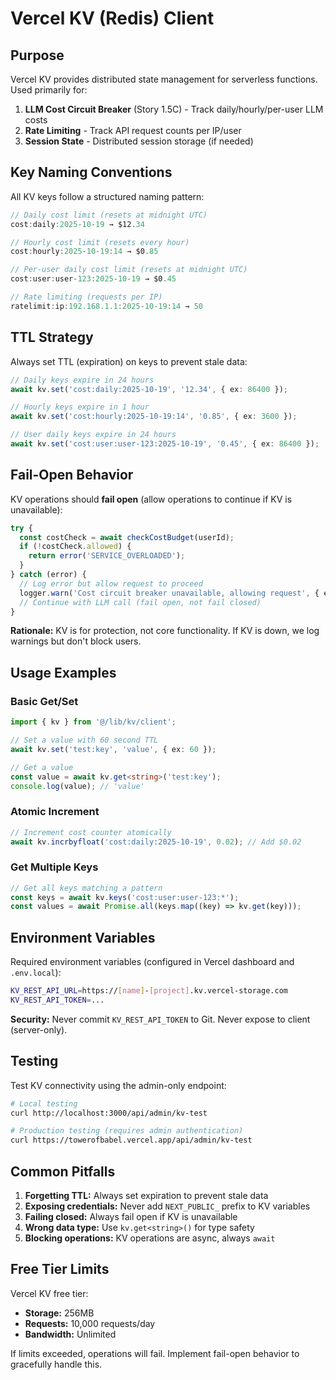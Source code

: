 # Vercel KV (Redis) Client

## Purpose

Vercel KV provides distributed state management for serverless functions. Used primarily for:

1. **LLM Cost Circuit Breaker** (Story 1.5C) - Track daily/hourly/per-user LLM costs
2. **Rate Limiting** - Track API request counts per IP/user
3. **Session State** - Distributed session storage (if needed)

## Key Naming Conventions

All KV keys follow a structured naming pattern:

```typescript
// Daily cost limit (resets at midnight UTC)
cost:daily:2025-10-19 → $12.34

// Hourly cost limit (resets every hour)
cost:hourly:2025-10-19:14 → $0.85

// Per-user daily cost limit (resets at midnight UTC)
cost:user:user-123:2025-10-19 → $0.45

// Rate limiting (requests per IP)
ratelimit:ip:192.168.1.1:2025-10-19:14 → 50
```

## TTL Strategy

Always set TTL (expiration) on keys to prevent stale data:

```typescript
// Daily keys expire in 24 hours
await kv.set('cost:daily:2025-10-19', '12.34', { ex: 86400 });

// Hourly keys expire in 1 hour
await kv.set('cost:hourly:2025-10-19:14', '0.85', { ex: 3600 });

// User daily keys expire in 24 hours
await kv.set('cost:user:user-123:2025-10-19', '0.45', { ex: 86400 });
```

## Fail-Open Behavior

KV operations should **fail open** (allow operations to continue if KV is unavailable):

```typescript
try {
  const costCheck = await checkCostBudget(userId);
  if (!costCheck.allowed) {
    return error('SERVICE_OVERLOADED');
  }
} catch (error) {
  // Log error but allow request to proceed
  logger.warn('Cost circuit breaker unavailable, allowing request', { error });
  // Continue with LLM call (fail open, not fail closed)
}
```

**Rationale:** KV is for protection, not core functionality. If KV is down, we log warnings but don't block users.

## Usage Examples

### Basic Get/Set

```typescript
import { kv } from '@/lib/kv/client';

// Set a value with 60 second TTL
await kv.set('test:key', 'value', { ex: 60 });

// Get a value
const value = await kv.get<string>('test:key');
console.log(value); // 'value'
```

### Atomic Increment

```typescript
// Increment cost counter atomically
await kv.incrbyfloat('cost:daily:2025-10-19', 0.02); // Add $0.02
```

### Get Multiple Keys

```typescript
// Get all keys matching a pattern
const keys = await kv.keys('cost:user:user-123:*');
const values = await Promise.all(keys.map((key) => kv.get(key)));
```

## Environment Variables

Required environment variables (configured in Vercel dashboard and `.env.local`):

```bash
KV_REST_API_URL=https://[name]-[project].kv.vercel-storage.com
KV_REST_API_TOKEN=...
```

**Security:** Never commit `KV_REST_API_TOKEN` to Git. Never expose to client (server-only).

## Testing

Test KV connectivity using the admin-only endpoint:

```bash
# Local testing
curl http://localhost:3000/api/admin/kv-test

# Production testing (requires admin authentication)
curl https://towerofbabel.vercel.app/api/admin/kv-test
```

## Common Pitfalls

1. **Forgetting TTL:** Always set expiration to prevent stale data
2. **Exposing credentials:** Never add `NEXT_PUBLIC_` prefix to KV variables
3. **Failing closed:** Always fail open if KV is unavailable
4. **Wrong data type:** Use `kv.get<string>()` for type safety
5. **Blocking operations:** KV operations are async, always `await`

## Free Tier Limits

Vercel KV free tier:
- **Storage:** 256MB
- **Requests:** 10,000 requests/day
- **Bandwidth:** Unlimited

If limits exceeded, operations will fail. Implement fail-open behavior to gracefully handle this.
